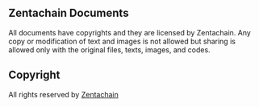 ## Zentachain Documents

All documents have copyrights and they are licensed by Zentachain. Any copy or modification of text and images is not allowed but sharing is allowed only with the original files, texts, images, and codes. 

## Copyright
All rights reserved by [Zentachain](https://zentachain.io/)
